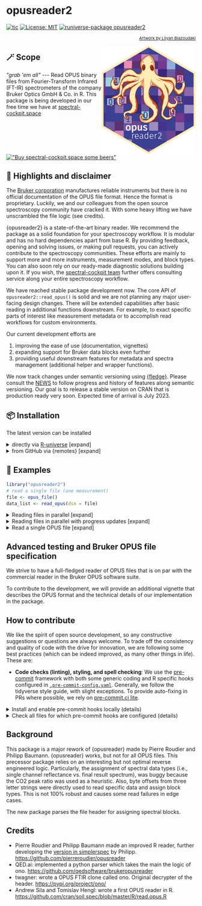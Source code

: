 # opusreader2

<!-- badges: start -->
[![tic](https://github.com/spectral-cockpit/opusreader2/workflows/tic/badge.svg?branch=main)](https://github.com/spectral-cockpit/opusreader2/actions)
[![License: MIT](https://img.shields.io/badge/License-MIT-yellow.svg)](https://opensource.org/licenses/MIT)
[![runiverse-package opusreader2](https://spectral-cockpit.r-universe.dev/badges/opusreader2?scale=1&color=pink&style=round)](https://spectral-cockpit.r-universe.dev/opusreader2)
<!-- badges: end -->

<p align="right"; style="font-size:11px"> <a href="https://www.instagram.com/lilyanblazoudaki">Artwork by Lilyan Blazoudaki</a></p>
<img align="right" width="250" src="man/figures/logo.png">

## 🪄 Scope

*"grab 'em all"* --- Read OPUS binary files from Fourier-Transform Infrared (FT-IR) spectrometers of
the company Bruker Optics GmbH & Co. in R. This package is being developed in our free time we have at [spectral-cockpit.space](https://spectral-cockpit.space)

[!["Buy spectral-cockpit.space some beers"](https://www.buymeacoffee.com/assets/img/custom_images/orange_img.png)](https://www.buymeacoffee.com/specphil)

## 🪩 Highlights and disclaimer

The [Bruker corporation](https://www.bruker.com/en.html) manufactures reliable instruments but there is no official documentation of the OPUS file format. Hence the format is proprietary. Luckily, we and our colleagues from the open source spectroscopy community have cracked it. With some heavy lifting we have unscrambled the file logic (see credits).

{opusreader2} is a state-of-the-art binary reader. We recommend the package as a solid foundation for your spectroscopy workflow. It is modular and has no hard dependencies apart from base R. By providing feedback, opening and solving issues, or making pull requests, you can actively contribute to the spectroscopy communities. These efforts are mainly to support more and more instruments, measurement modes, and block types. You can also soon rely on our ready-made diagnostic solutions building upon it. If you wish, the [spectral-cockpit team](https://github.com/spectral-cockpit) further offers consulting service along your entire spectroscopy workflow. 

We have reached stable package development now. The core API of `opusreader2::read_opus()` is solid and we are not planning any major user-facing design changes. There will be extended capabilities after basic reading in additional functions downstream. For example, to exact specific parts of interest like measurement metadata or to accomplish read workflows for custom environments.

Our current development efforts are

1. improving the ease of use (documentation, vignettes)
2. expanding support for Bruker data blocks even further 
3. providing useful downstream features for metadata and spectra management (additional helper and wrapper functions). 

We now track changes under semantic versioning using [{fledge}](https://github.com/cynkra/fledge). Please consult the [NEWS](NEWS.md) to follow progress and history of features along semantic versioning.
Our goal is to release a stable version on CRAN that is production ready very soon. Expected time of arrival is July 2023.

## 📦 Installation

The latest version can be installed

<details>
<summary>directly via <a href="https://spectral-cockpit.r-universe.dev/ui#package:opusreader2">R-universe</a> [expand]
</summary>

```r
# Install the latest version
install.packages("opusreader2", repos = c(
  spectralcockpit = 'https://spectral-cockpit.r-universe.dev',
  CRAN = 'https://cloud.r-project.org'))
```
</details>

<details>
<summary>from GitHub via {remotes} [expand]
</summary>

```r
if (!require("remotes")) install.packages("remotes")
remotes::install_github("spectral-cockpit/opusreader2")
```
</details>

## 🔦 Examples

```r
library("opusreader2")
# read a single file (one measurement)
file <- opus_file()
data_list <- read_opus(dsn = file)
```

<details>
<summary>Reading files in parallel [expand]
</summary>

Multiple OPUS files can optionally be read in parallel using the {future}
framework. For this, parallel workers need to be registered.

```r
file <- opus_file()
files_1000 <- rep(file, 1000L)

if (!require("future")) install.packages("future")
if (!require("future.apply")) install.packages("future.apply")

# register parallel backend (multisession; using sockets)
future::plan(future::multisession)

data <- read_opus(dsn = files_1000, parallel = TRUE)
```
</details>


<details>
<summary>Reading files in parallel with progress updates [expand]
</summary>

If `parallel = TRUE`, progress updates via {progressr} are optionally available

```r
if (!require("progressr")) install.packages("progressr")
library("progressr")

future::plan(future::multisession)

handlers(global = TRUE)
handlers("progress") # base R progress animation

file <- opus_file()
files_1000 <- rep(file, 1000L)

# read with progress bar
data <- read_opus(dsn = files_1000, parallel = TRUE, progress_bar = TRUE)
```

Optionally, the number of desired chunks can be specified via options.

```r
options(number_of_chunks = 20L)
data <- read_opus(dsn = files_1000, parallel = TRUE, progress_bar = TRUE)
```
</details>


<details>
<summary> Read a single OPUS file [expand]
</summary>

```r
data <- read_opus_single(dsn = file)
```
</details>



## Advanced testing and Bruker OPUS file specification

We strive to have a full-fledged reader of OPUS files that is on par with
the commercial reader in the Bruker OPUS software suite.

To contribute to the development, we will provide an additional vignette
that describes the OPUS format and the technical details of our
implementation in the package.

## How to contribute

We like the spirit of open source development, so any constructive suggestions
or questions are always welcome. To trade off the consistency and quality of
code with the drive for innovation, we are following some best practices
(which can be indeed improved, as many other things in life). These are:

- **Code checks (linting), styling, and spell checking**: We use
  the [pre-commit](https://pre-commit.com/) framework with
  both some generic coding and R specific hooks configured in
  [`.pre-commit-config.yaml`](.pre-commit-config.yaml).
  Generally, we follow the tidyverse style guide, with slight exceptions. To
  provide auto-fixing in PRs where possible, we rely on
  [pre-commit.ci lite](https://pre-commit.ci/lite.html).

<details>
<summary>Install and enable pre-commit hooks locally (details)</summary>

1. install pre-commit with python3. For more details and options, see
  [the official documentation](https://pre-commit.com/)

```sh
# in terminal
pip3 install pre-commit --user
```

2. enable the pre-commit hooks in `.pre-commit-config.yaml`

```sh
# change to cloned git directory of your fork of the package
pre-commit install
```
Once you do a `git commit -m "<your-commit-message>"`, the defined pre-commit
hooks will automatically be applied on new commits.
</details>

<details>
<summary>Check all files for which pre-commit hooks are configured (details)
</summary>

```sh
# in your terminal and package root directory
pre-commit run --all-files
```

</details>

## Background

This package is a major rework of {opusreader} made by Pierre Roudier and
Philipp Baumann. {opusreader} works, but not for all OPUS files. This precessor
package relies on an interesting but not optimal reverse engineered logic.
Particularly, the assignment of spectral data types (i.e., single channel
reflectance vs. final result spectrum), was buggy because the CO2 peak ratio was
used as a heuristic. Also, byte offsets from three letter strings were directly
used to read specific data and assign block types. This is not 100% robust and
causes some read failures in edge cases.

The new package parses the file header for assigning spectral blocks.

## Credits

- Pierre Roudier and Philipp Baumann made an improved R reader, further
  developing the [version in simplerspec](https://github.com/philipp-baumann/simplerspec/blob/master/R/read-opus-universal.R) by Philipp.
  https://github.com/pierreroudier/opusreader
- QED.ai: implemented a python parser which takes the main the logic of
  ono.
  https://github.com/qedsoftware/brukeropusreader
- twagner: wrote a OPUS FTIR clone called ono. Original decrypter of the header.
  https://pypi.org/project/ono/
- Andrew Sila and Tomislav Hengl: wrote a first OPUS reader in R.
  https://github.com/cran/soil.spec/blob/master/R/read.opus.R
